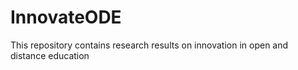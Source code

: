 # InnovateODE
This repository contains research results on innovation in open and distance education 
